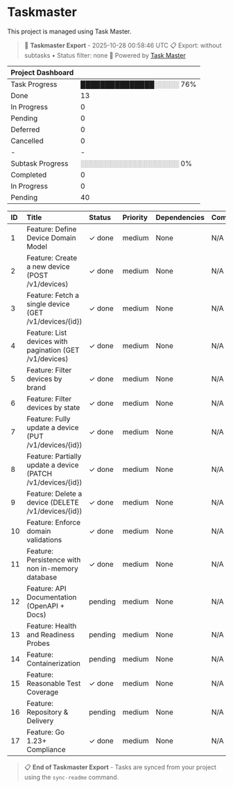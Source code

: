 # Taskmaster

This project is managed using Task Master.


<!-- TASKMASTER_EXPORT_START -->
> 🎯 **Taskmaster Export** - 2025-10-28 00:58:46 UTC
> 📋 Export: without subtasks • Status filter: none
> 🔗 Powered by [Task Master](https://task-master.dev?utm_source=github-readme&utm_medium=readme-export&utm_campaign=one-global&utm_content=task-export-link)

| Project Dashboard |  |
| :-                |:-|
| Task Progress     | ███████████████░░░░░ 76% |
| Done | 13 |
| In Progress | 0 |
| Pending | 0 |
| Deferred | 0 |
| Cancelled | 0 |
|-|-|
| Subtask Progress | ░░░░░░░░░░░░░░░░░░░░ 0% |
| Completed | 0 |
| In Progress | 0 |
| Pending | 40 |


| ID | Title | Status | Priority | Dependencies | Complexity |
| :- | :-    | :-     | :-       | :-           | :-         |
| 1 | Feature: Define Device Domain Model | ✓&nbsp;done | medium | None | N/A |
| 2 | Feature: Create a new device (POST /v1/devices) | ✓&nbsp;done | medium | None | N/A |
| 3 | Feature: Fetch a single device (GET /v1/devices/{id}) | ✓&nbsp;done | medium | None | N/A |
| 4 | Feature: List devices with pagination (GET /v1/devices) | ✓&nbsp;done | medium | None | N/A |
| 5 | Feature: Filter devices by brand | ✓&nbsp;done | medium | None | N/A |
| 6 | Feature: Filter devices by state | ✓&nbsp;done | medium | None | N/A |
| 7 | Feature: Fully update a device (PUT /v1/devices/{id}) | ✓&nbsp;done | medium | None | N/A |
| 8 | Feature: Partially update a device (PATCH /v1/devices/{id}) | ✓&nbsp;done | medium | None | N/A |
| 9 | Feature: Delete a device (DELETE /v1/devices/{id}) | ✓&nbsp;done | medium | None | N/A |
| 10 | Feature: Enforce domain validations | ✓&nbsp;done | medium | None | N/A |
| 11 | Feature: Persistence with non in-memory database | ✓&nbsp;done | medium | None | N/A |
| 12 | Feature: API Documentation (OpenAPI + Docs) | pending | medium | None | N/A |
| 13 | Feature: Health and Readiness Probes | pending | medium | None | N/A |
| 14 | Feature: Containerization | pending | medium | None | N/A |
| 15 | Feature: Reasonable Test Coverage | ✓&nbsp;done | medium | None | N/A |
| 16 | Feature: Repository & Delivery | pending | medium | None | N/A |
| 17 | Feature: Go 1.23+ Compliance | ✓&nbsp;done | medium | None | N/A |

> 📋 **End of Taskmaster Export** - Tasks are synced from your project using the `sync-readme` command.
<!-- TASKMASTER_EXPORT_END -->









